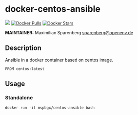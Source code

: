 # docker-centos-ansible

[![](https://images.microbadger.com/badges/version/mspbgx/centos-ansible.svg)](https://microbadger.com/images/mspbgx/centos-ansible "Get your own version badge on microbadger.com")
[![Docker Pulls](https://img.shields.io/docker/pulls/mspbgx/centos-ansible.svg)](hub)
[![Docker Stars](https://img.shields.io/docker/stars/mspbgx/centos-ansible.svg)](hub)

**MAINTAINER:** Maximilian Sparenberg <sparenberg@openenv.de>


## Description
Ansible in a docker container based on centos image.
```
FROM centos:latest
```

## Usage
### Standalone
```
docker run -it mspbgx/centos-ansible bash
```
